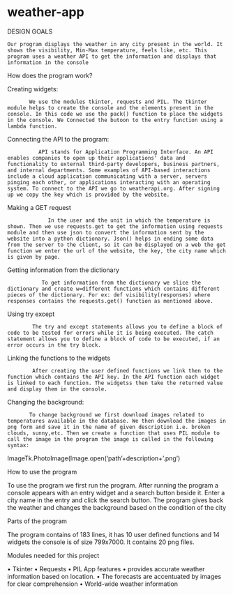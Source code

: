 # weather-app
DESIGN GOALS

	Our program displays the weather in any city present in the world. It shows the visibility, Min-Max temperature, feels like, etc. This program uses a weather API to get the information and displays that information in the console

How does the program work?

Creating widgets:

           We use the modules tkinter, requests and PIL. The tkinter module helps to create the console and the elements present in the console. In this code we use the pack() function to place the widgets in the console. We Connected the butoon to the entry function using a lambda function.

 Connecting the API to the program:

              API stands for Application Programming Interface. An API enables companies to open up their applications' data and functionality to external third-party developers, business partners, and internal departments. Some examples of API-based interactions include a cloud application communicating with a server, servers pinging each other, or applications interacting with an operating system. To connect to the API we go to weatherapi.org. After signing up we copy the key which is provided by the website.



Making a GET request

                 In the user and the unit in which the temperature is shown. Then we use requests.get to get the information using requests module and then use json to convert the information sent by the website into a python dictionary. Json() helps in ending some data from the server to the client, so it can be displayed on a web the get function we enter the url of the website, the key, the city name which is given by page.

Getting information from the dictionary

               To get information from the dictionary we slice the dictionary and create w=different functions which contains different pieces of the dictionary. For ex: def visibility(responses) where responses contains the requests.get() function as mentioned above.

 


Using try except

            The try and except statements allows you to define a block of code to be tested for errors while it is being executed. The catch statement allows you to define a block of code to be executed, if an error occurs in the try block.

Linking the functions to the widgets

            After creating the user defined functions we link then to the function which contains the API key. In the API function each widget is linked to each function. The widgetss then take the returned value and display them in the console.



Changing the background:

           To change background we first download images related to temperatures available in the database. We then download the images in png form and save it in the name of given description i.e. broken clouds, sunny,etc. Then we create a function that uses PIL module to call the image in the program the image is called in the following syntax:
ImageTk.PhotoImage(Image.open(‘path’+description+’.png’)

How to use the program

To use the program we first run the program. After running the program a console appears with an entry widget and a search button beside it. Enter a city name in the entry and click the search button. The program gives back the weather and changes the background based on the condition of the city

Parts of the program

The program contains of 183 lines, it has 10 user defined functions and 14 widgets the console is of size 799x7000. It contains 20 png files.

Modules needed for this project

•	Tkinter
•	Requests
•	PIL
App features
•	provides accurate weather information based on location.
•	The forecasts are accentuated by images for clear comprehension
•	World-wide weather information
